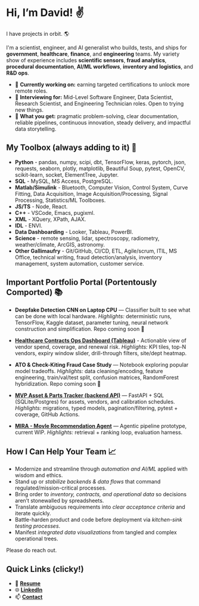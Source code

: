 # Hi, I’m David! ✌️

I have projects in orbit. 🌎

I'm a scientist, engineer, and AI generalist who builds, tests, and ships for **government**, **healthcare**, **finance**, and **engineering** teams.
My variety show of experience includes **scientific sensors**, **fraud analytics**, **procedural documentation**, **AI/ML workflows**, **inventory and logistics**, and **R&D ops**.

- 🌱 **Currently working on:** earning targeted certifications to unlock more remote roles.
- 🔎 **Interviewing for:** Mid-Level Software Engineer, Data Scientist, Research Scientist, and Engineering Technician roles. Open to trying new things.
- 💼 **What you get:** pragmatic problem-solving, clear documentation, reliable pipelines, continuous innovation, steady delivery, and impactful data storytelling.

## My Toolbox (always adding to it) 🧰
- **Python** - pandas, numpy, scipi, dbt, TensorFlow, keras, pytorch, json, requests, seaborn, plotly, matplotlib, Beautiful Soup, pytest, OpenCV, scikit-learn, socket, ElementTree, Jupyter.
- **SQL** - MySQL, MS Access, PostgreSQL.
- **Matlab/Simulink** - Bluetooth, Computer Vision, Control System, Curve Fitting, Data Acquisition, Image Acquisition/Processing, Signal Processing, Statistics/ML Toolboxes.
- **JS/TS** - Node, React.
- **C++** - VSCode, Emacs, pugixml.
- **XML** - XQuery, XPath, AJAX.
- **IDL** - ENVI.
- **Data Dashboarding** - Looker, Tableau, PowerBI.
- **Science** - remote sensing, lidar, spectroscopy, radiometry, weather/climate, ArcGIS, astronomy.
- **Other Gallimaufry** - Git/GitHub, CI/CD, ETL, Agile/scrum, ITIL, MS Office, technical writing, fraud detection/analysis, inventory management, system automation, customer service.

## Important Portfolio Portal (Portentously Comported) 📚
- **Deepfake Detection CNN on Laptop CPU** — Classifier built to see what can be done with local hardware. 
  _Highlights:_ deterministic runs, TensorFlow, Kaggle dataset, parameter tuning, neural network construction and simplification.
  Repo coming soon 🚧

- [**Healthcare Contracts Ops Dashboard (Tableau)**](https://public.tableau.com/views/contracts_dashboard/Dashboard1) - Actionable view of vendor spend, coverage, and renewal risk.
  _Highlights:_ KPI tiles, top-N vendors, expiry window slider, drill-through filters, site/dept heatmap.

- **ATO & Check-Kiting Fraud Case Study** — Notebook exploring popular model tradeoffs.
  _Highlights:_ data cleaning/encoding, feature engineering, train/val/test split, confusion matrices, RandomForest hybridization.
  Repo coming soon 🚧

- [**MVP Asset & Parts Tracker (backend API)**](https://github.com/bigblueshoe777/asset-parts-tracker-api) — FastAPI + SQL (SQLite/Postgres) for assets, vendors, and calibration schedules.  
  _Highlights:_ migrations, typed models, pagination/filtering, pytest + coverage, GitHub Actions.  

- [**MIRA - MovIe Recommendation Agent**](https://github.com/bigblueshoe777/mira-recsys-agent) — Agentic pipeline prototype, current WIP.
  _Highlights:_ retrieval + ranking loop, evaluation harness.

## How I Can Help Your Team 📈
- Modernize and streamline through *automation and AI/ML* applied with wisdom and ethics.
- Stand up or *stabilize backends & data flows* that command regulated/mission-critical processes.
- Bring order to *inventory, contracts, and operational data* so decisions aren’t stonewalled by spreadsheets.
- Translate ambiguous requirements into *clear acceptance criteria* and iterate quickly.
- Battle-harden product and code before deployment via *kitchen-sink testing processes*.
- Manifest *integrated data visualizations* from tangled and complex operational trees.

Please do reach out.

## Quick Links (clicky!)
- 📃 [**Resume**](https://dkmresume2025.tiiny.site)
- 🌐 [**LinkedIn**](https://www.linkedin.com/in/dkmoser/)
- 📫 [**Contact**](mailto:&#098;&#105;&#103;&#098;&#108;&#117;&#101;&#115;&#104;&#111;&#101;&#055;&#055;&#055;&#064;&#104;&#111;&#116;&#109;&#097;&#105;&#108;&#046;&#099;&#111;&#109;)
